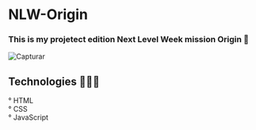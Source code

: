 # NLW-Origin

### This is my projetect edition Next Level Week mission Origin 🚀


![Capturar](https://user-images.githubusercontent.com/40809517/138684231-7a4a53fe-5734-495e-a004-befbc0b19ea9.JPG)


## Technologies 👩🏻‍💻 <br/>
° HTML <br/>
° CSS <br/>
° JavaScript <br/>
